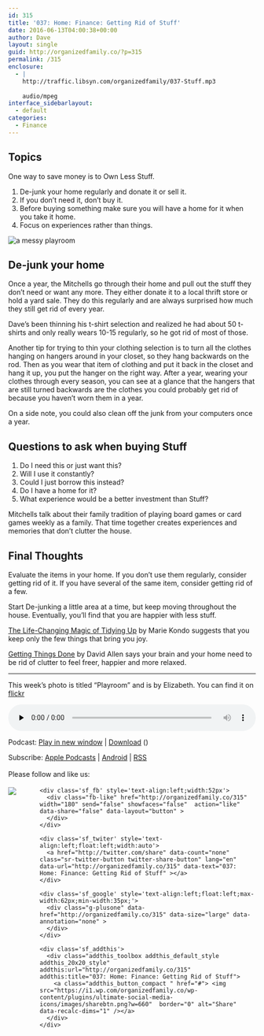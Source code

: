 ```yaml
---
id: 315
title: '037: Home: Finance: Getting Rid of Stuff'
date: 2016-06-13T04:00:38+00:00
author: Dave
layout: single
guid: http://organizedfamily.co/?p=315
permalink: /315
enclosure:
  - |
    http://traffic.libsyn.com/organizedfamily/037-Stuff.mp3
    
    audio/mpeg
interface_sidebarlayout:
  - default
categories:
  - Finance
---
```

## Topics

One way to save money is to Own Less Stuff.

  1. De-junk your home regularly and donate it or sell it.
  2. If you don&#8217;t need it, don&#8217;t buy it.
  3. Before buying something make sure you will have a home for it when you take it home.
  4. Focus on experiences rather than things.

<img src="https://i0.wp.com/organizedfamily.co/wp-content/uploads/2016/06/playroom.jpg?w=660" alt="a messy playroom" data-recalc-dims="1" /> 

## De-junk your home

Once a year, the Mitchells go through their home and pull out the stuff they don&#8217;t need or want any more. They either donate it to a local thrift store or hold a yard sale. They do this regularly and are always surprised how much they still get rid of every year.

Dave&#8217;s been thinning his t-shirt selection and realized he had about 50 t-shirts and only really wears 10-15 regularly, so he got rid of most of those.

Another tip for trying to thin your clothing selection is to turn all the clothes hanging on hangers around in your closet, so they hang backwards on the rod. Then as you wear that item of clothing and put it back in the closet and hang it up, you put the hanger on the right way. After a year, wearing your clothes through every season, you can see at a glance that the hangers that are still turned backwards are the clothes you could probably get rid of because you haven&#8217;t worn them in a year.

On a side note, you could also clean off the junk from your computers once a year.

## Questions to ask when buying Stuff

  1. Do I need this or just want this?
  2. Will I use it constantly?
  3. Could I just borrow this instead?
  4. Do I have a home for it?
  5. What experience would be a better investment than Stuff?

Mitchells talk about their family tradition of playing board games or card games weekly as a family. That time together creates experiences and memories that don&#8217;t clutter the house.

## Final Thoughts

Evaluate the items in your home. If you don&#8217;t use them regularly, consider getting rid of it. If you have several of the same item, consider getting rid of a few.

Start De-junking a little area at a time, but keep moving throughout the house. Eventually, you&#8217;ll find that you are happier with less stuff.

[The Life-Changing Magic of Tidying Up](http://www.amazon.com/dp/1607747308/?tag=digitalbias-20) by Marie Kondo suggests that you keep only the few things that bring you joy.

[Getting Things Done](http://www.amazon.com/dp/0143126563/?tag=digitalbias-20) by David Allen says your brain and your home need to be rid of clutter to feel freer, happier and more relaxed.

* * *

This week’s photo is titled “Playroom” and is by Elizabeth. You can find it on [flickr](https://www.flickr.com/photos/table4five/377763536)

<div class="powerpress_player" id="powerpress_player_5359">
  <audio class="wp-audio-shortcode" id="audio-315-39" preload="none" style="width: 100%;" controls="controls"><source type="audio/mpeg" src="http://traffic.libsyn.com/organizedfamily/037-Stuff.mp3?_=39" /><a href="http://traffic.libsyn.com/organizedfamily/037-Stuff.mp3">http://traffic.libsyn.com/organizedfamily/037-Stuff.mp3</a></audio>
</div>

<p class="powerpress_links powerpress_links_mp3">
  Podcast: <a href="http://traffic.libsyn.com/organizedfamily/037-Stuff.mp3" class="powerpress_link_pinw" target="_blank" title="Play in new window" onclick="return powerpress_pinw('http://organizedfamily.co/?powerpress_pinw=315-podcast');" rel="nofollow">Play in new window</a> | <a href="http://traffic.libsyn.com/organizedfamily/037-Stuff.mp3" class="powerpress_link_d" title="Download" rel="nofollow" download="037-Stuff.mp3">Download</a> ()
</p>

<p class="powerpress_links powerpress_subscribe_links">
  Subscribe: <a href="https://itunes.apple.com/us/podcast/organized-family/id1047979605?mt=2&ls=1#episodeGuid=http%3A%2F%2Forganizedfamily.co%2F%3Fp%3D315" class="powerpress_link_subscribe powerpress_link_subscribe_itunes" title="Subscribe on Apple Podcasts" rel="nofollow">Apple Podcasts</a> | <a href="http://subscribeonandroid.com/organizedfamily.co/feed/podcast" class="powerpress_link_subscribe powerpress_link_subscribe_android" title="Subscribe on Android" rel="nofollow">Android</a> | <a href="http://organizedfamily.co/feed/podcast" class="powerpress_link_subscribe powerpress_link_subscribe_rss" title="Subscribe via RSS" rel="nofollow">RSS</a>
</p>

<div class='sfsi_Sicons' style='width: 100%; display: inline-block; vertical-align: middle; text-align:left'>
  <div style='margin:0px 8px 0px 0px; line-height: 24px'>
    <span>Please follow and like us:</span>
  </div>
  
  <div class='sfsi_socialwpr'>
    <div class='sf_subscrbe' style='text-align:left;float:left;width:64px'>
      <a href="http://www.specificfeeds.com/widget/emailsubscribe/MTc5ODgx/OA==/" target="_blank"><img src="https://i2.wp.com/organizedfamily.co/wp-content/plugins/ultimate-social-media-icons/images/follow_subscribe.png?w=660" data-recalc-dims="1" /></a>
    </div>
    
    <div class='sf_fb' style='text-align:left;width:52px'>
      <div class="fb-like" href="http://organizedfamily.co/315" width="180" send="false" showfaces="false"  action="like" data-share="false" data-layout="button" >
      </div>
    </div>
    
    <div class='sf_twiter' style='text-align:left;float:left;width:auto'>
      <a href="http://twitter.com/share" data-count="none" class="sr-twitter-button twitter-share-button" lang="en" data-url="http://organizedfamily.co/315" data-text="037: Home: Finance: Getting Rid of Stuff" ></a>
    </div>
    
    <div class='sf_google' style='text-align:left;float:left;max-width:62px;min-width:35px;'>
      <div class="g-plusone" data-href="http://organizedfamily.co/315" data-size="large" data-annotation="none" >
      </div>
    </div>
    
    <div class='sf_addthis'>
      <div class="addthis_toolbox addthis_default_style addthis_20x20_style" addthis:url="http://organizedfamily.co/315" addthis:title="037: Home: Finance: Getting Rid of Stuff">
        <a class="addthis_button_compact " href="#"> <img src="https://i1.wp.com/organizedfamily.co/wp-content/plugins/ultimate-social-media-icons/images/sharebtn.png?w=660"  border="0" alt="Share" data-recalc-dims="1" /></a>
      </div>
    </div>
  </div>
</div>